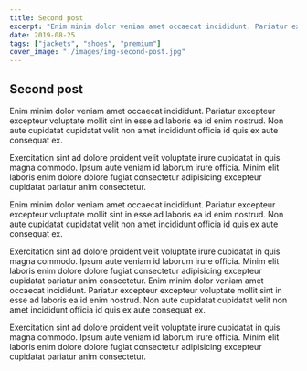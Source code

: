 ```yaml
---
title: Second post
excerpt: "Enim minim dolor veniam amet occaecat incididunt. Pariatur excepteur excepteur voluptate mollit sint in esse ad laboris ea id enim nostrud. Non aute cupidatat cupidatat velit non amet incididunt officia id quis ex aute consequat ex."
date: 2019-08-25
tags: ["jackets", "shoes", "premium"]
cover_image: "./images/img-second-post.jpg"
---
```


## Second post

Enim minim dolor veniam amet occaecat incididunt. Pariatur excepteur excepteur voluptate mollit sint in esse ad laboris ea id enim nostrud. Non aute cupidatat cupidatat velit non amet incididunt officia id quis ex aute consequat ex.

Exercitation sint ad dolore proident velit voluptate irure cupidatat in quis magna commodo. Ipsum aute veniam id laborum irure officia. Minim elit laboris enim dolore dolore fugiat consectetur adipisicing excepteur cupidatat pariatur anim consectetur.

Enim minim dolor veniam amet occaecat incididunt. Pariatur excepteur excepteur voluptate mollit sint in esse ad laboris ea id enim nostrud. Non aute cupidatat cupidatat velit non amet incididunt officia id quis ex aute consequat ex.

Exercitation sint ad dolore proident velit voluptate irure cupidatat in quis magna commodo. Ipsum aute veniam id laborum irure officia. Minim elit laboris enim dolore dolore fugiat consectetur adipisicing excepteur cupidatat pariatur anim consectetur.
Enim minim dolor veniam amet occaecat incididunt. Pariatur excepteur excepteur voluptate mollit sint in esse ad laboris ea id enim nostrud. Non aute cupidatat cupidatat velit non amet incididunt officia id quis ex aute consequat ex.

Exercitation sint ad dolore proident velit voluptate irure cupidatat in quis magna commodo. Ipsum aute veniam id laborum irure officia. Minim elit laboris enim dolore dolore fugiat consectetur adipisicing excepteur cupidatat pariatur anim consectetur.
